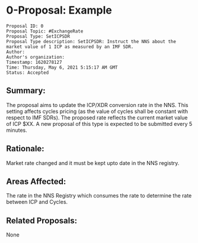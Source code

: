 
# 0-Proposal: Example

```
Proposal ID: 0
Proposal Topic: #ExchangeRate
Proposal Type: SetICPSDR
Proposal Type description: SetICPSDR: Instruct the NNS about the market value of 1 ICP as measured by an IMF SDR.
Author: 
Author's organization: 
Timestamp: 1620278127
Time: Thursday, May 6, 2021 5:15:17 AM GMT
Status: Accepted
```

## Summary:

The proposal aims to update the ICP/XDR conversion rate in the NNS. This setting affects cycles pricing (as the value of cycles shall be constant with respect to IMF SDRs). The proposed rate reflects the current market value of ICP $XX. A new proposal of this type is expected to be submitted every 5 minutes.

## Rationale:

Market rate changed and it must be kept upto date in the NNS registry.

## Areas Affected:

The rate in the NNS Registry which consumes the rate to determine the rate between ICP and Cycles.

## Related Proposals:

None

